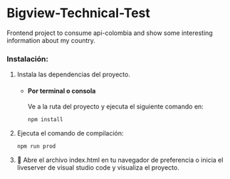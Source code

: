 # Bigview-Technical-Test
Frontend project to consume api-colombia and show some interesting information about my country.

### Instalación:

1. Instala las dependencias del proyecto.

   - #### Por terminal o consola
     Ve a la ruta del proyecto y ejecuta el siguiente comando en:
     ```sh
     npm install
     ```

2. Ejecuta el comando de compilación:

   ```sh
   npm run prod
   ```

3. 🚀 Abre el archivo index.html en tu navegador de preferencia o inicia el liveserver de visual studio code y visualiza el proyecto.
